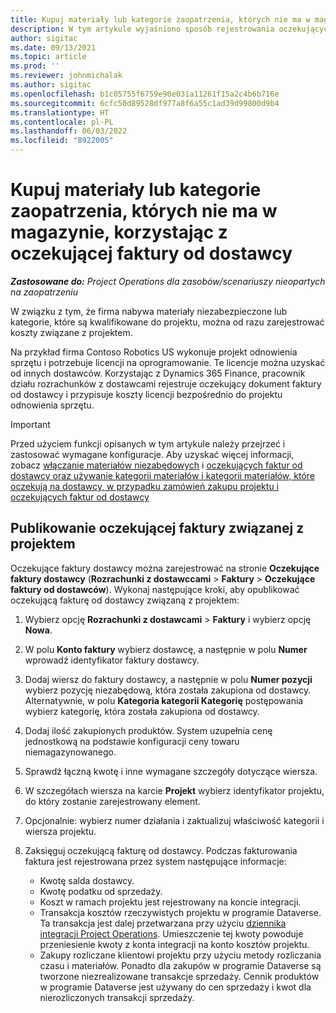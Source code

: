 ```yaml
---
title: Kupuj materiały lub kategorie zaopatrzenia, których nie ma w magazynie, korzystając z oczekującej faktury od dostawcy
description: W tym artykule wyjaśniono sposób rejestrowania oczekujących faktur od dostawcy.
author: sigitac
ms.date: 09/13/2021
ms.topic: article
ms.prod: ''
ms.reviewer: johnmichalak
ms.author: sigitac
ms.openlocfilehash: b1c05755f6759e90e031a11261f15a2c4b6b716e
ms.sourcegitcommit: 6cfc50d89528df977a8f6a55c1ad39d99800d9b4
ms.translationtype: HT
ms.contentlocale: pl-PL
ms.lasthandoff: 06/03/2022
ms.locfileid: "8922005"
---
```

# <a name="purchase-non-stocked-materials-or-procurement-categories-using-a-pending-vendor-invoice"></a>Kupuj materiały lub kategorie zaopatrzenia, których nie ma w magazynie, korzystając z oczekującej faktury od dostawcy

_**Zastosowane do:** Project Operations dla zasobów/scenariuszy nieopartych na zaopatrzeniu_

W związku z tym, że firma nabywa materiały niezabezpieczone lub kategorie, które są kwalifikowane do projektu, można od razu zarejestrować koszty związane z projektem. 

Na przykład firma Contoso Robotics US wykonuje projekt odnowienia sprzętu i potrzebuje licencji na oprogramowanie. Te licencje można uzyskać od innych dostawców.  Korzystając z Dynamics 365 Finance, pracownik działu rozrachunków z dostawcami rejestruje oczekujący dokument faktury od dostawcy i przypisuje koszty licencji bezpośrednio do projektu odnowienia sprzętu. 

> [!IMPORTANT]
> Przed użyciem funkcji opisanych w tym artykule należy przejrzeć i zastosować wymagane konfiguracje. Aby uzyskać więcej informacji, zobacz [włączanie materiałów niezabędowych](configure-materials-nonstocked.md) i [oczekujących faktur od dostawcy oraz używanie kategorii materiałów i kategorii materiałów, które oczekują na dostawcy, w przypadku zamówień zakupu projektu i oczekujących faktur od dostawcy](configure-procurement-categories.md)

## <a name="post-a-project-related-pending-vendor-invoice"></a>Publikowanie oczekującej faktury związanej z projektem 

Oczekujące faktury dostawcy można zarejestrować na stronie **Oczekujące faktury dostawcy** (**Rozrachunki z dostawccami** > **Faktury** > **Oczekujące faktury od dostawców**). Wykonaj następujące kroki, aby opublikować oczekującą fakturę od dostawcy związaną z projektem:

1. Wybierz opcję **Rozrachunki z dostawcami** > **Faktury** i wybierz opcję **Nowa**. 
1. W polu **Konto faktury** wybierz dostawcę, a następnie w polu **Numer** wprowadź identyfikator faktury dostawcy.
1. Dodaj wiersz do faktury dostawcy, a następnie w polu **Numer pozycji** wybierz pozycję niezabędową, która została zakupiona od dostawcy. Alternatywnie, w polu **Kategoria kategorii Kategorię** postępowania wybierz kategorię, która została zakupiona od dostawcy.   
1. Dodaj ilość zakupionych produktów. System uzupełnia cenę jednostkową na podstawie konfiguracji ceny towaru niemagazynowanego. 
1. Sprawdź łączną kwotę i inne wymagane szczegóły dotyczące wiersza.
1. W szczegółach wiersza na karcie **Projekt** wybierz identyfikator projektu, do który zostanie zarejestrowany element.
1. Opcjonalnie: wybierz numer działania i zaktualizuj właściwość kategorii i wiersza projektu.
1. Zaksięguj oczekującą fakturę od dostawcy. Podczas fakturowania faktura jest rejestrowana przez system następujące informacje:
    
    - Kwotę salda dostawcy.
    - Kwotę podatku od sprzedaży.
    - Koszt w ramach projektu jest rejestrowany na koncie integracji.
    - Transakcja kosztów rzeczywistych projektu w programie Dataverse.  Ta transakcja jest dalej przetwarzana przy użyciu [dziennika integracji Project Operations](../project-accounting/project-operations-integration-journal.md). Umieszczenie tej kwoty powoduje przeniesienie kwoty z konta integracji na konto kosztów projektu. 
    - Zakupy rozliczane klientowi projektu przy użyciu metody rozliczania czasu i materiałów. Ponadto dla zakupów w programie Dataverse są tworzone niezrealizowane transakcje sprzedaży. Cennik produktów w programie Dataverse jest używany do cen sprzedaży i kwot dla nierozliczonych transakcji sprzedaży.
